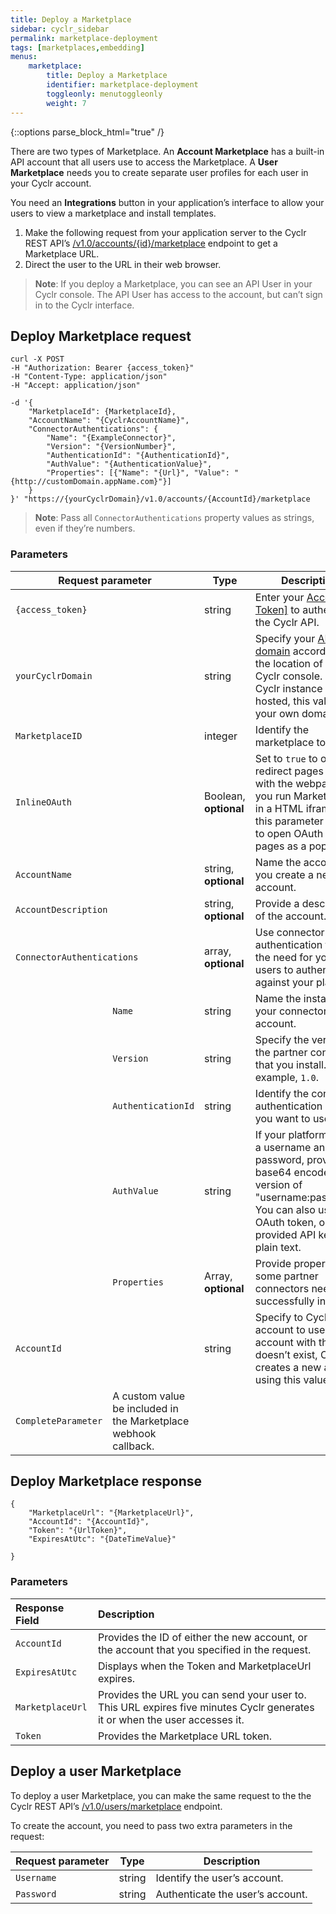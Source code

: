 ```yaml
---
title: Deploy a Marketplace
sidebar: cyclr_sidebar
permalink: marketplace-deployment
tags: [marketplaces,embedding]
menus:
    marketplace:
        title: Deploy a Marketplace
        identifier: marketplace-deployment
        toggleonly: menutoggleonly
        weight: 7
---
```

{::options parse_block_html="true" /}
<section class="card">

There are two types of Marketplace. An **Account Marketplace** has a built-in API account that all users use to access the Marketplace. A **User Marketplace** needs you to create separate user profiles for each user in your Cyclr account.

You need an **Integrations** button in your application’s interface to allow your users to view a marketplace and install templates.

1. Make the following request from your application server to the Cyclr REST API’s [/v1.0/accounts/{id}/marketplace](https://api.cyclr.uk/docs/index#!/Accounts/Accounts_Marketplace_POST) endpoint to get a Marketplace URL.
2. Direct the user to the URL in their web browser.

> **Note**: If you deploy a Marketplace, you can see an API User in your Cyclr console. The API User has access to the account, but can’t sign in to the Cyclr interface.

</section>
<section class="card">

## Deploy Marketplace request

```
curl -X POST
-H "Authorization: Bearer {access_token}"
-H "Content-Type: application/json"
-H "Accept: application/json"

-d '{
    "MarketplaceId": {MarketplaceId},
    "AccountName": "{CyclrAccountName}",
    "ConnectorAuthentications": {
        "Name": "{ExampleConnector}",
        "Version": "{VersionNumber}",
	    "AuthenticationId": "{AuthenticationId}",
        "AuthValue": "{AuthenticationValue}",
        "Properties": [{"Name": "{Url}", "Value": "{http://customDomain.appName.com}"}]
    }
}' "https://{yourCyclrDomain}/v1.0/accounts/{AccountId}/marketplace
```

> **Note**: Pass all `ConnectorAuthentications` property values as strings, even if they’re numbers.

### Parameters

<table>
<thead>
  <tr>
    <th colspan="2"><strong>Request parameter</strong></th>
    <th><strong>Type</strong></th>
    <th><strong>Description</strong></th>
  </tr>
</thead>
<tbody>
  <tr>
    <td colspan="2"><code>{access_token}</code></td>
    <td>string</td>
    <td>Enter your <a href="https://docs.cyclr.com/cyclr-api-authentication#access-token" target="_blank" rel="noopener noreferrer">Access Token]</a> to authenticate the Cyclr API.</td>
  </tr>
  <tr>
    <td colspan="2"><code>yourCyclrDomain</code></td>
    <td>string</td>
    <td>Specify your <a href="https://docs.cyclr.com/cyclr-api-authentication#api-domain" target="_blank" rel="noopener noreferrer">API domain</a> according to the location of your Cyclr console. If your Cyclr instance is self-hosted, this value is your own domain.</td>
  </tr>
  <tr>
    <td colspan="2"><code>MarketplaceID</code></td>
    <td>integer</td>
    <td>Identify the marketplace to show.</td>
  </tr>
  <tr>
    <td colspan="2"><code>InlineOAuth</code></td>
    <td>Boolean, <strong>optional</strong></td>
    <td>Set to <code>true</code> to open all redirect pages inline with the webpage. If you run Marketplace in a HTML iframe, set this parameter to false to open OAuth redirect pages as a popup.</td>
  </tr>
  <tr>
    <td colspan="2"><code>AccountName</code></td>
    <td>string, <strong>optional</strong></td>
    <td>Name the account if you create a new account.</td>
  </tr>
  <tr>
    <td colspan="2"><code>AccountDescription</code></td>
    <td>string, <strong>optional</strong></td>
    <td>Provide a description of the account.</td>
  </tr>
  <tr>
    <td colspan="2"><code>ConnectorAuthentications</code></td>
    <td>array, <strong>optional</strong></td>
    <td>Use connector authentication to avoid the need for your users to authenticate against your platform.</td>
  </tr>
  <tr>
    <td></td>
    <td><code>Name</code></td>
    <td>string</td>
    <td>Name the instance of your connector in the account.</td>
  </tr>
  <tr>
    <td></td>
    <td><code>Version</code></td>
    <td>string</td>
    <td>Specify the version of the partner connector that you install. For example, <code>1.0</code>.</td>
  </tr>
  <tr>
    <td></td>
    <td><code>AuthenticationId</code></td>
    <td>string</td>
    <td>Identify the connector authentication method you want to use.</td>
  </tr>
  <tr>
    <td></td>
    <td><code>AuthValue</code></td>
    <td>string</td>
    <td>If your platform needs a username and password, provide a base64 encoded version of "username:password". You can also use an OAuth token, or provided API keys as plain text.</td>
  </tr>
  <tr>
    <td></td>
    <td><code>Properties</code></td>
    <td>Array, <strong>optional</strong></td>
    <td>Provide properties that some partner connectors need to successfully install.</td>
  </tr>
  <tr>
    <td colspan="2"><code>AccountId</code></td>
    <td>string</td>
    <td>Specify to Cyclr which account to use. If an account with this ID doesn’t exist, Cyclr creates a new account using this value.</td>
  </tr>
  <tr>
    <td><code>CompleteParameter</code></td>
    <td>A custom value be included in the Marketplace webhook callback.</td>
    <td></td>
  </tr>
</tbody>
</table>

</section>
<section class="card">

## Deploy Marketplace response

```
{
    "MarketplaceUrl": "{MarketplaceUrl}",
    "AccountId": "{AccountId}",
    "Token": "{UrlToken}",
    "ExpiresAtUtc": "{DateTimeValue}"
    
}
```

### Parameters

| **Response Field** | **Description** |
|:---|:---|
| `AccountId` | Provides the ID of either the new account, or the account that you specified in the request. |
| `ExpiresAtUtc` | Displays when the Token and MarketplaceUrl expires. |
| `MarketplaceUrl` | Provides the URL you can send your user to. This URL expires five minutes Cyclr generates it or when the user accesses it. |
| `Token` | Provides the Marketplace URL token. |

</section>
<section class="card">

## Deploy a user Marketplace

To deploy a user Marketplace, you can make the same request to the the Cyclr REST API’s [/v1.0/users/marketplace](https://api.cyclr.uk/docs/index#!/Users/Users_CreateUserMarketplaceToken_POST) endpoint.

To create the account, you need to pass two extra parameters in the request:

<table>
<thead>
  <tr>
    <th><strong>Request parameter</strong></th>
    <th><strong>Type</strong></th>
    <th><strong>Description</strong></th>
  </tr>
</thead>
<tbody>
  <tr>
    <td><code>Username</code></td>
    <td>string</td>
    <td>Identify the user’s account.</td>
  </tr>
  <tr>
    <td><code>Password</code></td>
    <td>string</td>
    <td>Authenticate the user’s account.</td>
  </tr>
</tbody>
</table>

</section>

